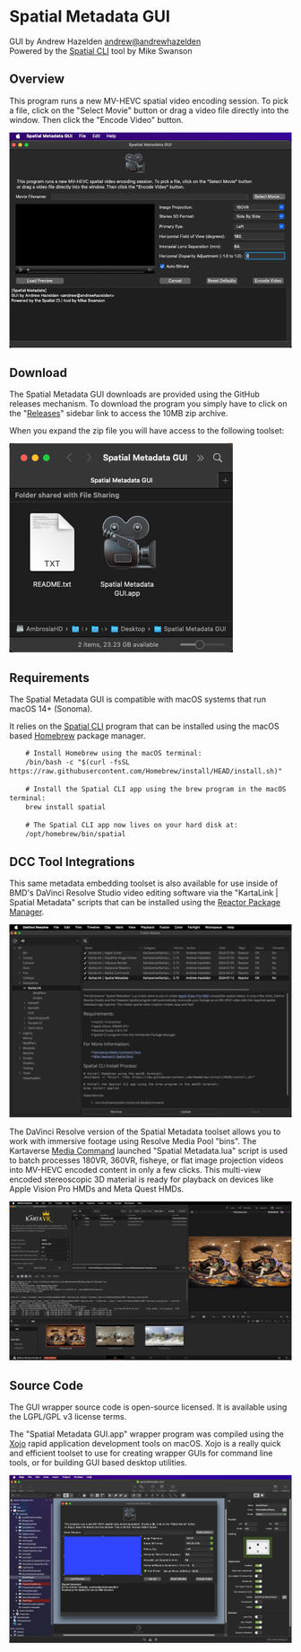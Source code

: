# Spatial Metadata GUI

GUI by Andrew Hazelden <andrew@andrewhazelden>  
Powered by the [Spatial CLI](https://blog.mikeswanson.com/spatial-video/) tool by Mike Swanson  

## Overview

This program runs a new MV-HEVC spatial video encoding session. To pick a file, click on the "Select Movie" button or drag a video file directly into the window. Then click the "Encode Video" button.

![GUI](Docs/Images/gui.png)

## Download

The Spatial Metadata GUI downloads are provided using the GitHub releases mechanism. To download the program you simply have to click on the "[Releases](https://github.com/Kartaverse/Spatial-Metadata/releases)" sidebar link to access the 10MB zip archive.

When you expand the zip file you will have access to the following toolset:

![GUI](Docs/Images/zip_contents.png)

## Requirements

The Spatial Metadata GUI is compatible with macOS systems that run macOS 14+ (Sonoma).

It relies on the [Spatial CLI](https://blog.mikeswanson.com/spatial-video/) program that can be installed using the macOS based [Homebrew](https://brew.sh/) package manager.

		# Install Homebrew using the macOS terminal:
		/bin/bash -c "$(curl -fsSL https://raw.githubusercontent.com/Homebrew/install/HEAD/install.sh)"
		
		# Install the Spatial CLI app using the brew program in the macOS terminal:
		brew install spatial
		
		# The Spatial CLI app now lives on your hard disk at:
		/opt/homebrew/bin/spatial

## DCC Tool Integrations

This same metadata embedding toolset is also available for use inside of BMD's DaVinci Resolve Studio video editing software via the "KartaLink | Spatial Metadata" scripts that can be installed using the [Reactor Package Manager](https://kartaverse.github.io/Reactor-Docs/#/reactor).

![Reactor](Docs/Images/reactor.png)

The DaVinci Resolve version of the Spatial Metadata toolset allows you to work with immersive footage using Resolve Media Pool "bins". The Kartaverse [Media Command](https://kartaverse.github.io/Kartaverse-Docs/#/mediacommand) launched "Spatial Metadata.lua" script is used to batch processes 180VR, 360VR, fisheye, or flat image projection videos into MV-HEVC encoded content in only a few clicks. This multi-view encoded stereoscopic 3D material is ready for playback on devices like Apple Vision Pro HMDs and Meta Quest HMDs.

![DaVinci Resolve](Docs/Images/davinci-resolve.png)

## Source Code

The GUI wrapper source code is open-source licensed. It is available using the LGPL/GPL v3 license terms.

The "Spatial Metadata GUI.app" wrapper program was compiled using the [Xojo](https://xojo.com/) rapid application development tools on macOS. Xojo is a really quick and efficient toolset to use for creating wrapper GUIs for command line tools, or for building GUI based desktop utilities.

![Xojo IDE](Docs/Images/xojo.png)
